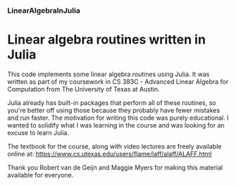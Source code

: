 ### LinearAlgebraInJulia

# Linear algebra routines written in Julia

This code implements some linear algebra routines using Julia. It was written as part of my coursework in CS 383C - Advanced Linear Algebra for Computation from The University of Texas at Austin.  

Julia already has built-in packages that perform all of these routines, so you're better off using those because they probably have fewer mistakes and run faster. The motivation for writing this code was purely educational. I wanted to solidify what I was learning in the course and was looking for an excuse to learn Julia.

The textbook for the course, along with video lectures are freely available online at:
https://www.cs.utexas.edu/users/flame/laff/alaff/ALAFF.html

Thank you Robert van de Geijn and Maggie Myers for making this material available for everyone.
